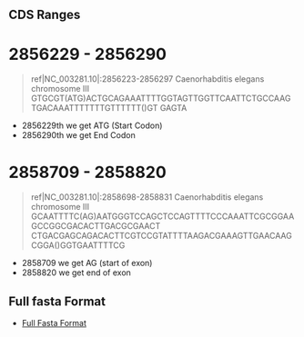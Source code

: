## CDS Ranges

# 2856229 - 2856290
>ref|NC_003281.10|:2856223-2856297 Caenorhabditis elegans chromosome III
GTGCGT(ATG)ACTGCAGAAATTTTGGTAGTTGGTTCAATTCTGCCAAGTGACAAATTTTTTTGTTTTTT()GT
GAGTA

- 2856229th we get ATG (Start Codon)
- 2856290th we get End Codon

# 2858709 - 2858820
>ref|NC_003281.10|:2858698-2858831 Caenorhabditis elegans chromosome III
GCAATTTTC(AG)AATGGGTCCAGCTCCAGTTTTCCCAAATTCGCGGAAGCCGGCGACACTTGACGCGAACT
CTGACGAGCAGACACTTCGTCCGTATTTTAAGACGAAAGTTGAACAAGCGGA()GGTGAATTTTCG

- 2858709 we get AG (start of exon)
- 2858820 we get end of exon

## Full fasta Format
- [Full Fasta Format](/NC_003281.10[2855301..2866426].fa)
